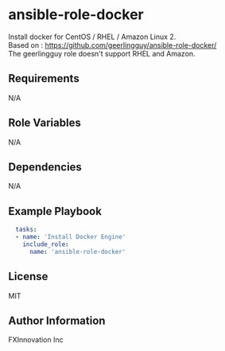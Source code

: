 ansible-role-docker
===================

Install docker for CentOS / RHEL / Amazon Linux 2.  
Based on : https://github.com/geerlingguy/ansible-role-docker/  
The geerlingguy role doesn't support RHEL and Amazon.

Requirements
------------

N/A

Role Variables
--------------

N/A

Dependencies
------------

N/A

Example Playbook
----------------

```yaml
  tasks:
  - name: 'Install Docker Engine'
    include_role:
      name: 'ansible-role-docker'
```

License
-------

MIT

Author Information
------------------

FXInnovation Inc

